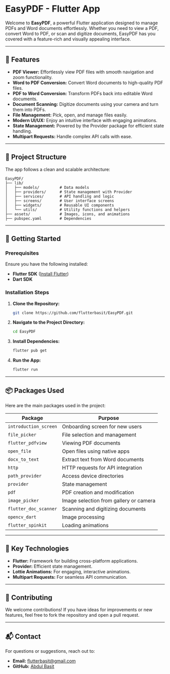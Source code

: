 # EasyPDF - Flutter App

Welcome to **EasyPDF**, a powerful Flutter application designed to manage PDFs and Word documents effortlessly. Whether you need to view a PDF, convert Word to PDF, or scan and digitize documents, EasyPDF has you covered with a feature-rich and visually appealing interface.

---

## 🌟 Features

- **PDF Viewer:** Effortlessly view PDF files with smooth navigation and zoom functionality.
- **Word to PDF Conversion:** Convert Word documents to high-quality PDF files.
- **PDF to Word Conversion:** Transform PDFs back into editable Word documents.
- **Document Scanning:** Digitize documents using your camera and turn them into PDFs.
- **File Management:** Pick, open, and manage files easily.
- **Modern UI/UX:** Enjoy an intuitive interface with engaging animations.
- **State Management:** Powered by the Provider package for efficient state handling.
- **Multipart Requests:** Handle complex API calls with ease.

---

## 📂 Project Structure

The app follows a clean and scalable architecture:

```
EasyPDF/
├── lib/
│   ├── models/         # Data models
│   ├── providers/      # State management with Provider
│   ├── services/       # API handling and logic
│   ├── screens/        # User interface screens
│   ├── widgets/        # Reusable UI components
│   └── utils/          # Utility functions and helpers
├── assets/             # Images, icons, and animations
├── pubspec.yaml        # Dependencies
```

---

## 🚀 Getting Started

### Prerequisites

Ensure you have the following installed:
- **Flutter SDK** ([Install Flutter](https://flutter.dev/docs/get-started/install))
- **Dart SDK**

### Installation Steps

1. **Clone the Repository:**
   ```bash
   git clone https://github.com/flutterbasit/EasyPDF.git
   ```

2. **Navigate to the Project Directory:**
   ```bash
   cd EasyPDF
   ```

3. **Install Dependencies:**
   ```bash
   flutter pub get
   ```

4. **Run the App:**
   ```bash
   flutter run
   ```

---

## 📦 Packages Used

Here are the main packages used in the project:

| Package               | Purpose                                 |
|-----------------------|-----------------------------------------|
| `introduction_screen` | Onboarding screen for new users        |
| `file_picker`         | File selection and management          |
| `flutter_pdfview`     | Viewing PDF documents                  |
| `open_file`           | Open files using native apps           |
| `docx_to_text`        | Extract text from Word documents       |
| `http`                | HTTP requests for API integration      |
| `path_provider`       | Access device directories              |
| `provider`            | State management                      |
| `pdf`                 | PDF creation and modification         |
| `image_picker`        | Image selection from gallery or camera |
| `flutter_doc_scanner` | Scanning and digitizing documents      |
| `opencv_dart`         | Image processing                       |
| `flutter_spinkit`     | Loading animations                    |

---

## 🎨 Key Technologies

- **Flutter:** Framework for building cross-platform applications.
- **Provider:** Efficient state management.
- **Lottie Animations:** For engaging, interactive animations.
- **Multipart Requests:** For seamless API communication.

---

## 🤝 Contributing

We welcome contributions! If you have ideas for improvements or new features, feel free to fork the repository and open a pull request.

---

## 📬 Contact

For questions or suggestions, reach out to:
- **Email:** flutterbasit@gmail.com
- **GitHub:** [Abdul Basit](https://github.com/flutterbasit)
